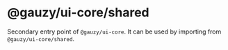 # @gauzy/ui-core/shared

Secondary entry point of `@gauzy/ui-core`. It can be used by importing from `@gauzy/ui-core/shared`.
